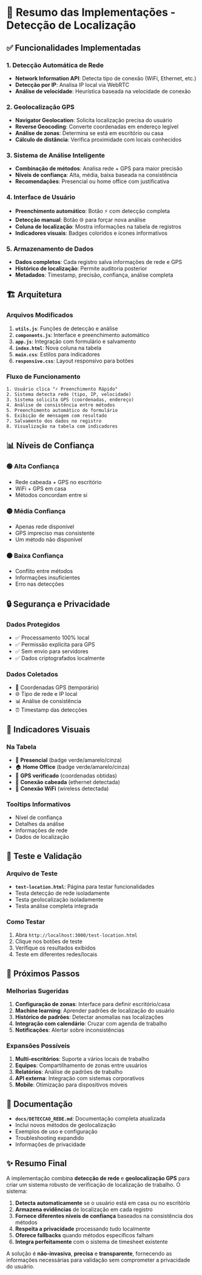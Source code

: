# 🎯 Resumo das Implementações - Detecção de Localização

## ✅ Funcionalidades Implementadas

### 1. Detecção Automática de Rede
- **Network Information API**: Detecta tipo de conexão (WiFi, Ethernet, etc.)
- **Detecção por IP**: Analisa IP local via WebRTC
- **Análise de velocidade**: Heurística baseada na velocidade de conexão

### 2. Geolocalização GPS
- **Navigator Geolocation**: Solicita localização precisa do usuário
- **Reverse Geocoding**: Converte coordenadas em endereço legível
- **Análise de zonas**: Determina se está em escritório ou casa
- **Cálculo de distância**: Verifica proximidade com locais conhecidos

### 3. Sistema de Análise Inteligente
- **Combinação de métodos**: Analisa rede + GPS para maior precisão
- **Níveis de confiança**: Alta, média, baixa baseada na consistência
- **Recomendações**: Presencial ou home office com justificativa

### 4. Interface de Usuário
- **Preenchimento automático**: Botão ⚡ com detecção completa
- **Detecção manual**: Botão 🌐 para forçar nova análise
- **Coluna de localização**: Mostra informações na tabela de registros
- **Indicadores visuais**: Badges coloridos e ícones informativos

### 5. Armazenamento de Dados
- **Dados completos**: Cada registro salva informações de rede e GPS
- **Histórico de localização**: Permite auditoria posterior
- **Metadados**: Timestamp, precisão, confiança, análise completa

## 🏗️ Arquitetura

### Arquivos Modificados
1. **`utils.js`**: Funções de detecção e análise
2. **`components.js`**: Interface e preenchimento automático
3. **`app.js`**: Integração com formulário e salvamento
4. **`index.html`**: Nova coluna na tabela
5. **`main.css`**: Estilos para indicadores
6. **`responsive.css`**: Layout responsivo para botões

### Fluxo de Funcionamento
```
1. Usuário clica "⚡ Preenchimento Rápido"
2. Sistema detecta rede (tipo, IP, velocidade)
3. Sistema solicita GPS (coordenadas, endereço)
4. Análise de consistência entre métodos
5. Preenchimento automático do formulário
6. Exibição de mensagem com resultado
7. Salvamento dos dados no registro
8. Visualização na tabela com indicadores
```

## 📊 Níveis de Confiança

### 🟢 Alta Confiança
- Rede cabeada + GPS no escritório
- WiFi + GPS em casa
- Métodos concordam entre si

### 🟡 Média Confiança  
- Apenas rede disponível
- GPS impreciso mas consistente
- Um método não disponível

### ⚫ Baixa Confiança
- Conflito entre métodos
- Informações insuficientes
- Erro nas detecções

## 🔒 Segurança e Privacidade

### Dados Protegidos
- ✅ Processamento 100% local
- ✅ Permissão explícita para GPS
- ✅ Sem envio para servidores
- ✅ Dados criptografados localmente

### Dados Coletados
- 📍 Coordenadas GPS (temporário)
- 🌐 Tipo de rede e IP local
- 📊 Análise de consistência
- ⏰ Timestamp das detecções

## 🎨 Indicadores Visuais

### Na Tabela
- 🏢 **Presencial** (badge verde/amarelo/cinza)
- 🏠 **Home Office** (badge verde/amarelo/cinza)
- 📍 **GPS verificado** (coordenadas obtidas)
- 🔌 **Conexão cabeada** (ethernet detectada)
- 📶 **Conexão WiFi** (wireless detectada)

### Tooltips Informativos
- Nível de confiança
- Detalhes da análise
- Informações de rede
- Dados de localização

## 🧪 Teste e Validação

### Arquivo de Teste
- **`test-location.html`**: Página para testar funcionalidades
- Testa detecção de rede isoladamente
- Testa geolocalização isoladamente  
- Testa análise completa integrada

### Como Testar
1. Abra `http://localhost:3000/test-location.html`
2. Clique nos botões de teste
3. Verifique os resultados exibidos
4. Teste em diferentes redes/locais

## 🚀 Próximos Passos

### Melhorias Sugeridas
1. **Configuração de zonas**: Interface para definir escritório/casa
2. **Machine learning**: Aprender padrões de localização do usuário
3. **Histórico de padrões**: Detectar anomalias nas localizações
4. **Integração com calendário**: Cruzar com agenda de trabalho
5. **Notificações**: Alertar sobre inconsistências

### Expansões Possíveis
1. **Multi-escritórios**: Suporte a vários locais de trabalho
2. **Equipes**: Compartilhamento de zonas entre usuários
3. **Relatórios**: Análise de padrões de trabalho
4. **API externa**: Integração com sistemas corporativos
5. **Mobile**: Otimização para dispositivos móveis

## 📝 Documentação

- **`docs/DETECCAO_REDE.md`**: Documentação completa atualizada
- Inclui novos métodos de geolocalização
- Exemplos de uso e configuração
- Troubleshooting expandido
- Informações de privacidade

## ✨ Resumo Final

A implementação combina **detecção de rede** e **geolocalização GPS** para criar um sistema robusto de verificação de localização de trabalho. O sistema:

1. **Detecta automaticamente** se o usuário está em casa ou no escritório
2. **Armazena evidências** de localização em cada registro
3. **Fornece diferentes níveis de confiança** baseados na consistência dos métodos
4. **Respeita a privacidade** processando tudo localmente
5. **Oferece fallbacks** quando métodos específicos falham
6. **Integra perfeitamente** com o sistema de timesheet existente

A solução é **não-invasiva**, **precisa** e **transparente**, fornecendo as informações necessárias para validação sem comprometer a privacidade do usuário.
